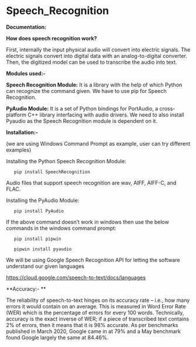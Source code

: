 # Speech_Recognition

**Documentation:**

**How does speech recognition work?**

First, internally the input physical audio will convert into electric signals. The electric signals convert into digital data with an analog-to-digital converter. Then, the digitized model can be used to transcribe the audio into text.

**Modules used:-**

**Speech Recognition Module:** It is a library with the help of which Python can recognize the command given. We have to use pip for Speech Recognition. 
 
**PyAudio Module:** It is a set of Python bindings for PortAudio, a cross-platform C++ library interfacing with audio drivers. We need to also install Pyaudio as the Speech Recognition module is dependent on it.

**Installation:-**

(we are using Windows Command Prompt as example, user can try different examples)

Installing the Python Speech Recognition Module:

       pip install SpeechRecognition

Audio files that support speech recognition are wav, AIFF, AIFF-C, and FLAC.
 
Installing the PyAudio Module:

       pip install PyAudio

If the above command doesn’t work in windows then use the below commands in the windows command prompt:

       pip install pipwin

       pipwin install pyaudio


We will be using Google Speech Recognition API for letting the software understand our given languages

https://cloud.google.com/speech-to-text/docs/languages

**Accuracy:- **

The reliability of speech-to-text hinges on its accuracy rate – i.e., how many errors it would contain on an average. This is measured in Word Error Rate (WER) which is the percentage of errors for every 100 words. Technically, accuracy is the exact inverse of WER; if a piece of transcribed text contains 2% of errors, then it means that it is 98% accurate.
As per benchmarks published in March 2020, Google came in at 79% and a May benchmark found Google largely the same at 84.46%.
